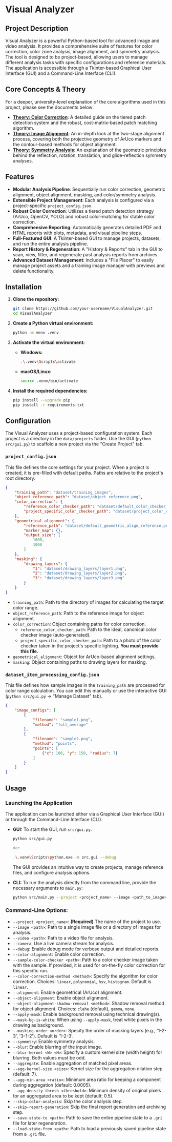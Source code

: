 # Visual Analyzer

## Project Description

Visual Analyzer is a powerful Python-based tool for advanced image and video analysis. It provides a comprehensive suite of features for color correction, color zone analysis, image alignment, and symmetry analysis. The tool is designed to be project-based, allowing users to manage different analysis tasks with specific configurations and reference materials. The application is accessible through a Tkinter-based Graphical User Interface (GUI) and a Command-Line Interface (CLI).

## Core Concepts & Theory

For a deeper, university-level explanation of the core algorithms used in this project, please see the documents below:

-   **[Theory: Color Correction](./docs/THEORY_ColorCorrection.md)**: A detailed guide on the tiered patch detection system and the robust, cost-matrix-based patch matching algorithm.
-   **[Theory: Image Alignment](./docs/THEORY_Alignment.md)**: An in-depth look at the two-stage alignment process, covering both the projective geometry of ArUco markers and the contour-based methods for object alignment.
-   **[Theory: Symmetry Analysis](./docs/THEORY_Symmetry.md)**: An explanation of the geometric principles behind the reflection, rotation, translation, and glide-reflection symmetry analyses.

## Features

*   **Modular Analysis Pipeline**: Sequentially run color correction, geometric alignment, object alignment, masking, and color/symmetry analysis.
*   **Extensible Project Management**: Each analysis is configured via a project-specific `project_config.json`.
*   **Robust Color Correction**: Utilizes a tiered patch detection strategy (ArUco, OpenCV, YOLO) and robust color-matching for stable color correction.
*   **Comprehensive Reporting**: Automatically generates detailed PDF and HTML reports with plots, metadata, and visual pipeline steps.
*   **Full-Featured GUI**: A Tkinter-based GUI to manage projects, datasets, and run the entire analysis pipeline.
*   **Report History & Regeneration**: A "History & Reports" tab in the GUI to scan, view, filter, and regenerate past analysis reports from archives.
*   **Advanced Dataset Management**: Includes a "File Placer" to easily manage project assets and a training image manager with previews and delete functionality.

## Installation

1.  **Clone the repository:**
    ```bash
    git clone https://github.com/your-username/VisualAnalyzer.git
    cd VisualAnalyzer
    ```

2.  **Create a Python virtual environment:**
    ```bash
    python -m venv .venv
    ```

3.  **Activate the virtual environment:**
    *   **Windows:**
        ```bash
        .\.venv\Scripts\activate
        ```
    *   **macOS/Linux:**
        ```bash
        source .venv/bin/activate
        ```

4.  **Install the required dependencies:**
    ```bash
    pip install --upgrade pip
    pip install -r requirements.txt
    ```

## Configuration

The Visual Analyzer uses a project-based configuration system. Each project is a directory in the `data/projects` folder. Use the GUI (`python src/gui.py`) to scaffold a new project via the "Create Project" tab.

### `project_config.json`

This file defines the core settings for your project. When a project is created, it is pre-filled with default paths. Paths are relative to the project's root directory.

```json
{
    "training_path": "dataset/training_images",
    "object_reference_path": "dataset/object_reference.png",
    "color_correction": {
        "reference_color_checker_path": "dataset/default_color_checker_reference.png",
        "project_specific_color_checker_path": "dataset/project_color_checker.png"
    },
    "geometrical_alignment": {
        "reference_path": "dataset/default_geometric_align_reference.png",
        "marker_map": {},
        "output_size": [
            1000,
            1000
        ]
    },
    "masking": {
        "drawing_layers": {
            "1": "dataset/drawing_layers/layer1.png",
            "2": "dataset/drawing_layers/layer2.png",
            "3": "dataset/drawing_layers/layer3.png"
        }
    }
}
```

*   `training_path`: Path to the directory of images for calculating the target color range.
*   `object_reference_path`: Path to the reference image for object alignment.
*   `color_correction`: Object containing paths for color correction.
    *   `reference_color_checker_path`: Path to the ideal, canonical color checker image (auto-generated).
    *   `project_specific_color_checker_path`: Path to a photo of the color checker taken in the project's specific lighting. **You must provide this file.**
*   `geometrical_alignment`: Object for ArUco-based alignment settings.
*   `masking`: Object containing paths to drawing layers for masking.

### `dataset_item_processing_config.json`

This file defines how sample images in the `training_path` are processed for color range calculation. You can edit this manually or use the interactive GUI (`python src/gui.py` -> "Manage Dataset" tab).

```json
{
    "image_configs": [
        {
            "filename": "sample1.png",
            "method": "full_average"
        },
        {
            "filename": "sample2.png",
            "method": "points",
            "points": [
                {"x": 100, "y": 150, "radius": 7}
            ]
        }
    ]
}
```

## Usage

### Launching the Application

The application can be launched either via a Graphical User Interface (GUI) or through the Command-Line Interface (CLI).

*   **GUI:** To start the GUI, run `src/gui.py`.
    ```bash
    python src/gui.py

    #or

    .\.venv\Scripts\python.exe -m src.gui --debug
    ```
    The GUI provides an intuitive way to create projects, manage reference files, and configure analysis options.

*   **CLI:** To run the analysis directly from the command line, provide the necessary arguments to `main.py`:
    ```bash
    python src/main.py --project <project_name> --image <path_to_image> [options]
    ```

### Command-Line Options:

*   `--project <project_name>`: **(Required)** The name of the project to use.
*   `--image <path>`: Path to a single image file or a directory of images for analysis.
*   `--video <path>`: Path to a video file for analysis.
*   `--camera`: Use a live camera stream for analysis.
*   `--debug`: Enable debug mode for verbose output and detailed reports.
*   `--color-alignment`: Enable color correction. 
*   `--sample-color-checker <path>`: Path to a color checker image taken with the sample. If provided, it is used for on-the-fly color correction for this specific run.
*   `--color-correction-method <method>`: Specify the algorithm for color correction. Choices: `linear`, `polynomial`, `hsv`, `histogram`. Default is `linear`.
*   `--alignment`: Enable geometrical (ArUco) alignment.
*   `--object-alignment`: Enable object alignment.
*   `--object-alignment-shadow-removal <method>`: Shadow removal method for object alignment. Choices: `clahe` (default), `gamma`, `none`.
*   `--apply-mask`: Enable background removal using technical drawing(s).
*   `--mask-bg-is-white`: When using `--apply-mask`, treat white pixels in the drawing as background.
*   `--masking-order <order>`: Specify the order of masking layers (e.g., '1-2-3', '3-1-2'). Default is '1-2-3'.
*   `--symmetry`: Enable symmetry analysis.
*   `--blur`: Enable blurring of the input image.
*   `--blur-kernel <W> <H>`: Specify a custom kernel size (width height) for blurring. Both values must be odd.
*   `--aggregate`: Enable aggregation of matched pixel areas.
*   `--agg-kernel-size <size>`: Kernel size for the aggregation dilation step (default: 7).
*   `--agg-min-area <ratio>`: Minimum area ratio for keeping a component during aggregation (default: 0.0005).
*   `--agg-density-thresh <threshold>`: Minimum density of original pixels for an aggregated area to be kept (default: 0.5).
*   `--skip-color-analysis`: Skip the color analysis step.
*   `--skip-report-generation`: Skip the final report generation and archiving step.
*   `--save-state-to <path>`: Path to save the entire pipeline state to a `.gri` file for later regeneration.
*   `--load-state-from <path>`: Path to load a previously saved pipeline state from a `.gri` file.
